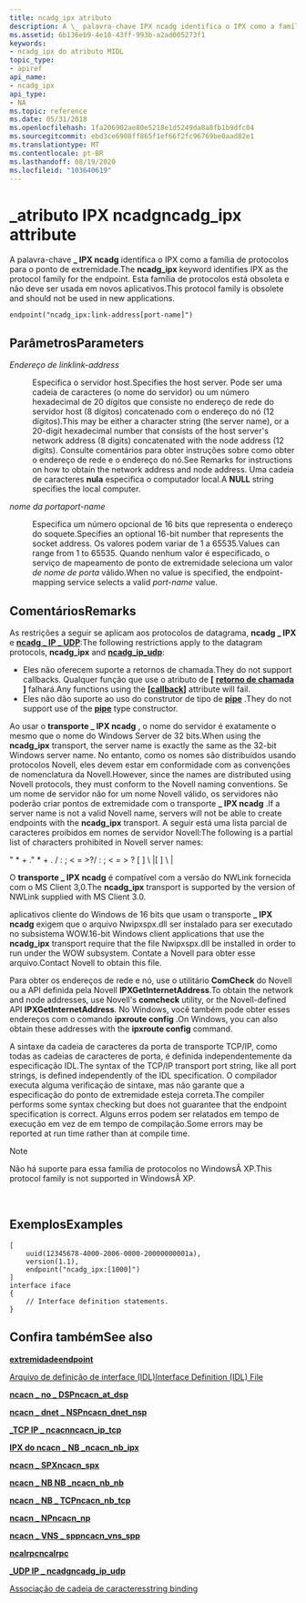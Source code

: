 ```yaml
---
title: ncadg_ipx atributo
description: A \_ palavra-chave IPX ncadg identifica o IPX como a família de protocolos para o ponto de extremidade. Esta família de protocolos está obsoleta e não deve ser usada em novos aplicativos.
ms.assetid: 6b136eb9-4e18-43ff-993b-a2ad005273f1
keywords:
- ncadg_ipx do atributo MIDL
topic_type:
- apiref
api_name:
- ncadg_ipx
api_type:
- NA
ms.topic: reference
ms.date: 05/31/2018
ms.openlocfilehash: 1fa206902ae80e5218e1d5249da8a8fb1b9dfc04
ms.sourcegitcommit: ebd3ce6908ff865f1ef66f2fc96769be0aad82e1
ms.translationtype: MT
ms.contentlocale: pt-BR
ms.lasthandoff: 08/19/2020
ms.locfileid: "103640619"
---
```

# <a name="ncadg_ipx-attribute"></a><span data-ttu-id="77d50-105">\_atributo IPX ncadg</span><span class="sxs-lookup"><span data-stu-id="77d50-105">ncadg\_ipx attribute</span></span>

<span data-ttu-id="77d50-106">A palavra-chave **\_ IPX ncadg** identifica o IPX como a família de protocolos para o ponto de extremidade.</span><span class="sxs-lookup"><span data-stu-id="77d50-106">The **ncadg\_ipx** keyword identifies IPX as the protocol family for the endpoint.</span></span> <span data-ttu-id="77d50-107">Esta família de protocolos está obsoleta e não deve ser usada em novos aplicativos.</span><span class="sxs-lookup"><span data-stu-id="77d50-107">This protocol family is obsolete and should not be used in new applications.</span></span>

``` syntax
endpoint("ncadg_ipx:link-address[port-name]")
```

## <a name="parameters"></a><span data-ttu-id="77d50-108">Parâmetros</span><span class="sxs-lookup"><span data-stu-id="77d50-108">Parameters</span></span>

<dl> <dt>

<span data-ttu-id="77d50-109">*Endereço de link*</span><span class="sxs-lookup"><span data-stu-id="77d50-109">*link-address*</span></span> 
</dt> <dd>

<span data-ttu-id="77d50-110">Especifica o servidor host.</span><span class="sxs-lookup"><span data-stu-id="77d50-110">Specifies the host server.</span></span> <span data-ttu-id="77d50-111">Pode ser uma cadeia de caracteres (o nome do servidor) ou um número hexadecimal de 20 dígitos que consiste no endereço de rede do servidor host (8 dígitos) concatenado com o endereço do nó (12 dígitos).</span><span class="sxs-lookup"><span data-stu-id="77d50-111">This may be either a character string (the server name), or a 20-digit hexadecimal number that consists of the host server's network address (8 digits) concatenated with the node address (12 digits).</span></span> <span data-ttu-id="77d50-112">Consulte comentários para obter instruções sobre como obter o endereço de rede e o endereço do nó.</span><span class="sxs-lookup"><span data-stu-id="77d50-112">See Remarks for instructions on how to obtain the network address and node address.</span></span> <span data-ttu-id="77d50-113">Uma cadeia de caracteres **nula** especifica o computador local.</span><span class="sxs-lookup"><span data-stu-id="77d50-113">A **NULL** string specifies the local computer.</span></span>

</dd> <dt>

<span data-ttu-id="77d50-114">*nome da porta*</span><span class="sxs-lookup"><span data-stu-id="77d50-114">*port-name*</span></span> 
</dt> <dd>

<span data-ttu-id="77d50-115">Especifica um número opcional de 16 bits que representa o endereço do soquete.</span><span class="sxs-lookup"><span data-stu-id="77d50-115">Specifies an optional 16-bit number that represents the socket address.</span></span> <span data-ttu-id="77d50-116">Os valores podem variar de 1 a 65535.</span><span class="sxs-lookup"><span data-stu-id="77d50-116">Values can range from 1 to 65535.</span></span> <span data-ttu-id="77d50-117">Quando nenhum valor é especificado, o serviço de mapeamento de ponto de extremidade seleciona um valor *de nome de porta* válido.</span><span class="sxs-lookup"><span data-stu-id="77d50-117">When no value is specified, the endpoint-mapping service selects a valid *port-name* value.</span></span>

</dd> </dl>

## <a name="remarks"></a><span data-ttu-id="77d50-118">Comentários</span><span class="sxs-lookup"><span data-stu-id="77d50-118">Remarks</span></span>

<span data-ttu-id="77d50-119">As restrições a seguir se aplicam aos protocolos de datagrama, **ncadg \_ IPX** e [**ncadg \_ IP \_ UDP**](ncadg-ip-udp.md):</span><span class="sxs-lookup"><span data-stu-id="77d50-119">The following restrictions apply to the datagram protocols, **ncadg\_ipx** and [**ncadg\_ip\_udp**](ncadg-ip-udp.md):</span></span>

-   <span data-ttu-id="77d50-120">Eles não oferecem suporte a retornos de chamada.</span><span class="sxs-lookup"><span data-stu-id="77d50-120">They do not support callbacks.</span></span> <span data-ttu-id="77d50-121">Qualquer função que use o atributo de **\[** [**retorno de chamada**](callback.md) **\]** falhará.</span><span class="sxs-lookup"><span data-stu-id="77d50-121">Any functions using the **\[**[**callback**](callback.md)**\]** attribute will fail.</span></span>
-   <span data-ttu-id="77d50-122">Eles não dão suporte ao uso do construtor de tipo de [**pipe**](pipe.md) .</span><span class="sxs-lookup"><span data-stu-id="77d50-122">They do not support use of the [**pipe**](pipe.md) type constructor.</span></span>

<span data-ttu-id="77d50-123">Ao usar o **transporte \_ IPX ncadg** , o nome do servidor é exatamente o mesmo que o nome do Windows Server de 32 bits.</span><span class="sxs-lookup"><span data-stu-id="77d50-123">When using the **ncadg\_ipx** transport, the server name is exactly the same as the 32-bit Windows server name.</span></span> <span data-ttu-id="77d50-124">No entanto, como os nomes são distribuídos usando protocolos Novell, eles devem estar em conformidade com as convenções de nomenclatura da Novell.</span><span class="sxs-lookup"><span data-stu-id="77d50-124">However, since the names are distributed using Novell protocols, they must conform to the Novell naming conventions.</span></span> <span data-ttu-id="77d50-125">Se um nome de servidor não for um nome Novell válido, os servidores não poderão criar pontos de extremidade com o transporte **\_ IPX ncadg** .</span><span class="sxs-lookup"><span data-stu-id="77d50-125">If a server name is not a valid Novell name, servers will not be able to create endpoints with the **ncadg\_ipx** transport.</span></span> <span data-ttu-id="77d50-126">A seguir está uma lista parcial de caracteres proibidos em nomes de servidor Novell:</span><span class="sxs-lookup"><span data-stu-id="77d50-126">The following is a partial list of characters prohibited in Novell server names:</span></span>

<span data-ttu-id="77d50-127">" \* + .</span><span class="sxs-lookup"><span data-stu-id="77d50-127">" \* + .</span></span> <span data-ttu-id="77d50-128">/ : ; < = >?</span><span class="sxs-lookup"><span data-stu-id="77d50-128">/ : ; < = > ?</span></span> <span data-ttu-id="77d50-129">\[ \] \\ \|</span><span class="sxs-lookup"><span data-stu-id="77d50-129">\[ \] \\ \|</span></span>

<span data-ttu-id="77d50-130">O **transporte \_ IPX ncadg** é compatível com a versão do NWLink fornecida com o MS Client 3,0.</span><span class="sxs-lookup"><span data-stu-id="77d50-130">The **ncadg\_ipx** transport is supported by the version of NWLink supplied with MS Client 3.0.</span></span>

<span data-ttu-id="77d50-131">aplicativos cliente do Windows de 16 bits que usam o transporte **\_ IPX ncadg** exigem que o arquivo Nwipxspx.dll ser instalado para ser executado no subsistema WOW.</span><span class="sxs-lookup"><span data-stu-id="77d50-131">16-bit Windows client applications that use the **ncadg\_ipx** transport require that the file Nwipxspx.dll be installed in order to run under the WOW subsystem.</span></span> <span data-ttu-id="77d50-132">Contate a Novell para obter esse arquivo.</span><span class="sxs-lookup"><span data-stu-id="77d50-132">Contact Novell to obtain this file.</span></span>

<span data-ttu-id="77d50-133">Para obter os endereços de rede e nó, use o utilitário **ComCheck** do Novell ou a API definida pela Novell **IPXGetInternetAddress**.</span><span class="sxs-lookup"><span data-stu-id="77d50-133">To obtain the network and node addresses, use Novell's **comcheck** utility, or the Novell-defined API **IPXGetInternetAddress**.</span></span> <span data-ttu-id="77d50-134">No Windows, você também pode obter esses endereços com o comando **ipxroute config** .</span><span class="sxs-lookup"><span data-stu-id="77d50-134">On Windows, you can also obtain these addresses with the **ipxroute config** command.</span></span>

<span data-ttu-id="77d50-135">A sintaxe da cadeia de caracteres da porta de transporte TCP/IP, como todas as cadeias de caracteres de porta, é definida independentemente da especificação IDL.</span><span class="sxs-lookup"><span data-stu-id="77d50-135">The syntax of the TCP/IP transport port string, like all port strings, is defined independently of the IDL specification.</span></span> <span data-ttu-id="77d50-136">O compilador executa alguma verificação de sintaxe, mas não garante que a especificação do ponto de extremidade esteja correta.</span><span class="sxs-lookup"><span data-stu-id="77d50-136">The compiler performs some syntax checking but does not guarantee that the endpoint specification is correct.</span></span> <span data-ttu-id="77d50-137">Alguns erros podem ser relatados em tempo de execução em vez de em tempo de compilação.</span><span class="sxs-lookup"><span data-stu-id="77d50-137">Some errors may be reported at run time rather than at compile time.</span></span>

> [!Note]  
> <span data-ttu-id="77d50-138">Não há suporte para essa família de protocolos no WindowsÂ XP.</span><span class="sxs-lookup"><span data-stu-id="77d50-138">This protocol family is not supported in WindowsÂ XP.</span></span>

 

## <a name="examples"></a><span data-ttu-id="77d50-139">Exemplos</span><span class="sxs-lookup"><span data-stu-id="77d50-139">Examples</span></span>

``` syntax
[
    uuid(12345678-4000-2006-0000-20000000001a), 
    version(1.1), 
    endpoint("ncadg_ipx:[1000]") 
]
interface iface
{
    // Interface definition statements.
}
```

## <a name="see-also"></a><span data-ttu-id="77d50-140">Confira também</span><span class="sxs-lookup"><span data-stu-id="77d50-140">See also</span></span>

<dl> <dt>

[<span data-ttu-id="77d50-141">**extremidade**</span><span class="sxs-lookup"><span data-stu-id="77d50-141">**endpoint**</span></span>](endpoint.md)
</dt> <dt>

[<span data-ttu-id="77d50-142">Arquivo de definição de interface (IDL)</span><span class="sxs-lookup"><span data-stu-id="77d50-142">Interface Definition (IDL) File</span></span>](interface-definition-idl-file.md)
</dt> <dt>

[<span data-ttu-id="77d50-143">**ncacn \_ no \_ DSP**</span><span class="sxs-lookup"><span data-stu-id="77d50-143">**ncacn\_at\_dsp**</span></span>](ncacn-at-dsp.md)
</dt> <dt>

[<span data-ttu-id="77d50-144">**ncacn \_ dnet \_ NSP**</span><span class="sxs-lookup"><span data-stu-id="77d50-144">**ncacn\_dnet\_nsp**</span></span>](ncacn-dnet-nsp.md)
</dt> <dt>

[<span data-ttu-id="77d50-145">**\_TCP IP \_ ncacn**</span><span class="sxs-lookup"><span data-stu-id="77d50-145">**ncacn\_ip\_tcp**</span></span>](ncacn-ip-tcp.md)
</dt> <dt>

[<span data-ttu-id="77d50-146">**IPX do ncacn \_ NB \_**</span><span class="sxs-lookup"><span data-stu-id="77d50-146">**ncacn\_nb\_ipx**</span></span>](ncacn-nb-ipx.md)
</dt> <dt>

[<span data-ttu-id="77d50-147">**ncacn \_ SPX**</span><span class="sxs-lookup"><span data-stu-id="77d50-147">**ncacn\_spx**</span></span>](ncacn-spx.md)
</dt> <dt>

[<span data-ttu-id="77d50-148">**ncacn \_ NB NB \_**</span><span class="sxs-lookup"><span data-stu-id="77d50-148">**ncacn\_nb\_nb**</span></span>](ncacn-nb-nb.md)
</dt> <dt>

[<span data-ttu-id="77d50-149">**ncacn \_ NB \_ TCP**</span><span class="sxs-lookup"><span data-stu-id="77d50-149">**ncacn\_nb\_tcp**</span></span>](ncacn-nb-tcp.md)
</dt> <dt>

[<span data-ttu-id="77d50-150">**ncacn \_ NP**</span><span class="sxs-lookup"><span data-stu-id="77d50-150">**ncacn\_np**</span></span>](ncacn-np.md)
</dt> <dt>

[<span data-ttu-id="77d50-151">**ncacn \_ VNS \_ spp**</span><span class="sxs-lookup"><span data-stu-id="77d50-151">**ncacn\_vns\_spp**</span></span>](ncacn-vns-spp.md)
</dt> <dt>

[<span data-ttu-id="77d50-152">**ncalrpc**</span><span class="sxs-lookup"><span data-stu-id="77d50-152">**ncalrpc**</span></span>](ncalrpc.md)
</dt> <dt>

[<span data-ttu-id="77d50-153">**\_UDP IP \_ ncadg**</span><span class="sxs-lookup"><span data-stu-id="77d50-153">**ncadg\_ip\_udp**</span></span>](ncadg-ip-udp.md)
</dt> <dt>

[<span data-ttu-id="77d50-154">Associação de cadeia de caracteres</span><span class="sxs-lookup"><span data-stu-id="77d50-154">string binding</span></span>](/windows/desktop/Rpc/string-binding)
</dt> </dl>

 

 